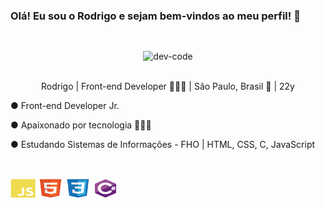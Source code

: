 ### Olá! Eu sou o Rodrigo e sejam bem-vindos ao meu perfil! 🥳
                                    
                                                          
##

<div align="center"><br>
  <img alt="dev-code" height="140" width="230" src="https://becode.com.br/wp-content/uploads/2017/05/Come%C3%A7ar-com-Java.gif">
</div> <br>

<p align="center">
    Rodrigo | Front-end Developer 👨🏾‍💻 | São Paulo, Brasil 📍 | 22y
<p/>
 
● Front-end Developer Jr.

● Apaixonado por tecnologia 👨🏾‍💻

● Estudando Sistemas de Informações - FHO | HTML, CSS, C, JavaScript

##

<div style="display: inline_block"><br>
  <img align="center" alt="Rafa-Js" height="30" width="40" src="https://raw.githubusercontent.com/devicons/devicon/master/icons/javascript/javascript-plain.svg">
  <img align="center" alt="Rafa-HTML" height="30" width="40" src="https://raw.githubusercontent.com/devicons/devicon/master/icons/html5/html5-original.svg">
  <img align="center" alt="Rafa-CSS" height="30" width="40" src="https://raw.githubusercontent.com/devicons/devicon/master/icons/css3/css3-original.svg">
  <img align="center" alt="Rafa-Csharp" height="30" width="40" src="https://raw.githubusercontent.com/devicons/devicon/master/icons/csharp/csharp-original.svg">
</div>
